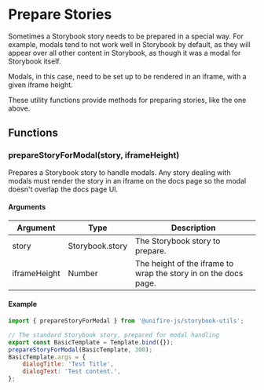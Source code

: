 # Prepare Stories

Sometimes a Storybook story needs to be prepared in a special way. For example, modals tend to not work well in Storybook by default, as they will appear over all other content in Storybook, as though it was a modal for Storybook itself.

Modals, in this case, need to be set up to be rendered in an iframe, with a given iframe height.

These utility functions provide methods for preparing stories, like the one above.

## Functions

### prepareStoryForModal(story, iframeHeight)

Prepares a Storybook story to handle modals. Any story dealing with modals must render the story in an iframe on the docs page so the modal doesn't overlap the docs page UI.

#### Arguments

| Argument | Type | Description |
| --- | --- | --- |
| story | Storybook.story | The Storybook story to prepare. |
| iframeHeight | Number | The height of the iframe to wrap the story in on the docs page. |

#### Example

```js
import { prepareStoryForModal } from '@unifire-js/storybook-utils';

// The standard Storybook story, prepared for modal handling
export const BasicTemplate = Template.bind({});
prepareStoryForModal(BasicTemplate, 300);
BasicTemplate.args = {
    dialogTitle: 'Test Title',
    dialogText: 'Test content.',
};
```